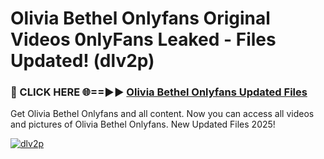 # Olivia Bethel Onlyfans Original Videos 0nlyFans Leaked - Files Updated! (dlv2p)

<h3>🔴 CLICK HERE 🌐==►► <a href="https://tinyurl.com/x26r9saj" rel="nofollow">Olivia Bethel Onlyfans Updated Files</a></h3>

Get Olivia Bethel Onlyfans and all content. Now you can access all videos and pictures of Olivia Bethel Onlyfans. New Updated Files 2025!

[![dlv2p](https://i.imgur.com/LkgZPqh.gif)](https://tinyurl.com/x26r9saj)
